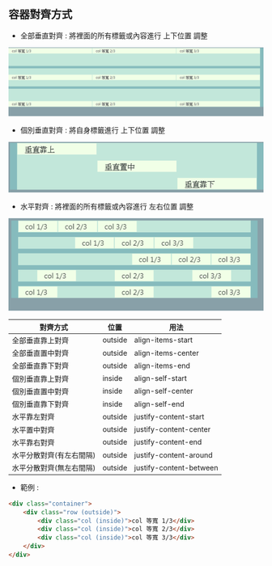 ## 容器對齊方式

- 全部垂直對齊 : 將裡面的所有標籤或內容進行 上下位置 調整
<img src="img/allVerticalAlign.png">

- 個別垂直對齊 : 將自身標籤進行 上下位置 調整
<img src="img/singleVerticalAlign.png">

- 水平對齊 : 將裡面的所有標籤或內容進行 左右位置 調整
<img src="img/LevelAlign.png">

| 對齊方式 | 位置 | 用法 |
| -- | -- | -- |
| 全部垂直靠上對齊 | outside | align-items-start |
| 全部垂直置中對齊 | outside | align-items-center |
| 全部垂直靠下對齊 | outside | align-items-end |
| 個別垂直靠上對齊 | inside | align-self-start |
| 個別垂直置中對齊 | inside | align-self-center |
| 個別垂直靠下對齊 | inside | align-self-end |
| 水平靠左對齊 | outside | justify-content-start |
| 水平置中對齊 | outside | justify-content-center |
| 水平靠右對齊 | outside | justify-content-end |
| 水平分散對齊(有左右間隔) | outside | justify-content-around |
| 水平分散對齊(無左右間隔) | outside | justify-content-between |

- 範例 : 
```html
<div class="container">
    <div class="row (outside)">
        <div class="col (inside)">col 等寬 1/3</div>
        <div class="col (inside)">col 等寬 2/3</div>
        <div class="col (inside)">col 等寬 3/3</div>
    </div>
</div>
```


